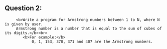 ## Question 2:
         <b>Write a program for Armstrong numbers between 1 to N, where N is given by user.
         Armstrong number is a number that is equal to the sum of cubes of its digits.</b><br>
            <b>For example:</b>
                0, 1, 153, 370, 371 and 407 are the Armstrong numbers.